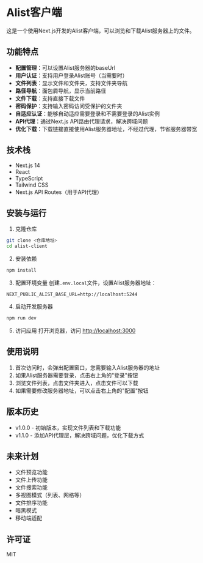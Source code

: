 # Alist客户端

这是一个使用Next.js开发的Alist客户端，可以浏览和下载Alist服务器上的文件。

## 功能特点

- **配置管理**：可以设置Alist服务器的baseUrl
- **用户认证**：支持用户登录Alist账号（当需要时）
- **文件列表**：显示文件和文件夹，支持文件夹导航
- **路径导航**：面包屑导航，显示当前路径
- **文件下载**：支持直接下载文件
- **密码保护**：支持输入密码访问受保护的文件夹
- **自适应认证**：能够自动适应需要登录和不需要登录的Alist实例
- **API代理**：通过Next.js API路由代理请求，解决跨域问题
- **优化下载**：下载链接直接使用Alist服务器地址，不经过代理，节省服务器带宽

## 技术栈

- Next.js 14
- React
- TypeScript
- Tailwind CSS
- Next.js API Routes（用于API代理）

## 安装与运行

1. 克隆仓库
```bash
git clone <仓库地址>
cd alist-client
```

2. 安装依赖
```bash
npm install
```

3. 配置环境变量
创建`.env.local`文件，设置Alist服务器地址：
```
NEXT_PUBLIC_ALIST_BASE_URL=http://localhost:5244
```

4. 启动开发服务器
```bash
npm run dev
```

5. 访问应用
打开浏览器，访问 [http://localhost:3000](http://localhost:3000)

## 使用说明

1. 首次访问时，会弹出配置窗口，您需要输入Alist服务器的地址
2. 如果Alist服务器需要登录，点击右上角的"登录"按钮
3. 浏览文件列表，点击文件夹进入，点击文件可以下载
4. 如果需要修改服务器地址，可以点击右上角的"配置"按钮

## 版本历史

- v1.0.0 - 初始版本，实现文件列表和下载功能
- v1.1.0 - 添加API代理层，解决跨域问题，优化下载方式

## 未来计划

- 文件预览功能
- 文件上传功能
- 文件搜索功能
- 多视图模式（列表、网格等）
- 文件排序功能
- 暗黑模式
- 移动端适配

## 许可证

MIT